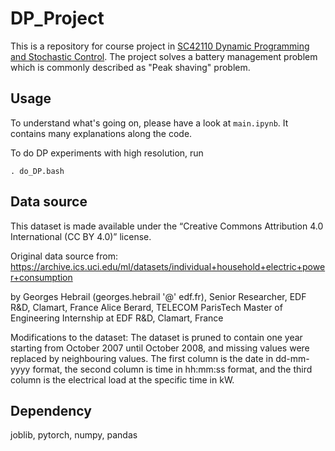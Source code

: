 # DP_Project
This is a repository for course project in [SC42110 Dynamic Programming and Stochastic Control](https://www.dcsc.tudelft.nl/~mohajerin/DP.html). The project solves a battery management problem which is commonly described as "Peak shaving" problem.

## Usage
To understand what's going on, please have a look at `main.ipynb`. It contains many explanations along the code.

To do DP experiments with high resolution, run
```
. do_DP.bash
```

## Data source
This dataset is made available under the “Creative Commons Attribution 4.0 International (CC BY 4.0)” license.

Original data source from:
https://archive.ics.uci.edu/ml/datasets/individual+household+electric+power+consumption

by Georges Hebrail (georges.hebrail '@' edf.fr), Senior Researcher, EDF R&D, Clamart, France
Alice Berard, TELECOM ParisTech Master of Engineering Internship at EDF R&D, Clamart, France

Modifications to the dataset:
The dataset is pruned to contain one year starting from October 2007 until October 2008, and missing values were replaced by neighbouring values.
The first column is the date in dd-mm-yyyy format, the second column is time in hh:mm:ss format, and the third column is the electrical load at the specific time in kW.

## Dependency
joblib, pytorch, numpy, pandas
